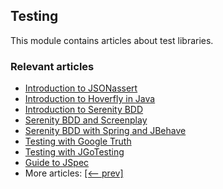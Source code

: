 ## Testing

This module contains articles about test libraries.

### Relevant articles
- [Introduction to JSONassert](https://www.baeldung.com/jsonassert)
- [Introduction to Hoverfly in Java](https://www.baeldung.com/hoverfly)
- [Introduction to Serenity BDD](https://www.baeldung.com/serenity-bdd)
- [Serenity BDD and Screenplay](https://www.baeldung.com/serenity-screenplay)
- [Serenity BDD with Spring and JBehave](https://www.baeldung.com/serenity-spring-jbehave)
- [Testing with Google Truth](http://www.baeldung.com/google-truth)
- [Testing with JGoTesting](http://www.baeldung.com/jgotesting)
- [Guide to JSpec](http://www.baeldung.com/jspec)
- More articles: [[<-- prev]](../libraries-testing)
